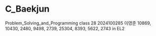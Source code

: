# C_Baekjun

Problem_Solving_and_Programming class 28 2024100285 이영준
10869, 10430, 2480, 9498, 2739, 25304, 8393, 5622, 2743 in EL2
